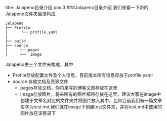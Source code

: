 title: Jalapeno目录介绍
pos:3
###Jalapeno目录介绍
我们来看一下新的Jalapeno文件夹目录构成

    Jalapeno
    ├── Profile
    |      └── profile.yaml 
    |
    ├── build 
    ├── source
    |     ├── pages
    |     └──  image

	
Jalapeno由三个文件夹构成，其中

- Profile存放配置文件及个人信息，目前版本所有信息存放于profile.yaml
- source 存放文档及资源文件
    - pages存放文档，你将来写的博客文章存放在这里
    - image存放图片，将来所有的图片都将存放在这里，建议大家在image中创建于文章名对应的文件夹并将图片放入其中，比如目前我们有一篇文章名字为test.md,我们就在image下创建test文件夹，并将test.md中使用的图片放在该目录下
